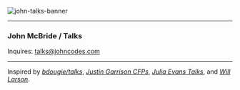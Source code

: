 ![john-talks-banner](https://github.com/jpmcb/talks/assets/23109390/e1b5f871-cc84-499b-8d96-89027be94c83)

---

### John McBride / Talks

Inquires: talks@johncodes.com

---

Inspired by
_[bdougie/talks](https://github.com/bdougie/talks)_,
_[Justin Garrison CFPs](https://justingarrison.com/cfp/)_,
_[Julia Evans Talks](https://jvns.ca/talks/)_,
and _[Will Larson](https://lethain.com/about/)_.

